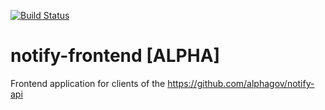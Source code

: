 [![Build Status](https://api.travis-ci.org/alphagov/notify-frontend.svg?branch=master)](https://api.travis-ci.org/alphagov/notify-frontend.svg?branch=master)

# notify-frontend [ALPHA]
Frontend application for clients of the https://github.com/alphagov/notify-api
